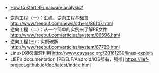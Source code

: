 * [How to start RE/malware analysis?](https://hshrzd.wordpress.com/how-to-start/)
- 逆向工程（一）：汇编、逆向工程基础篇 http://www.freebuf.com/news/others/86147.html
- 逆向工程（二）：从一个简单的实例来了解PE文件 http://www.freebuf.com/articles/system/86596.html
- 逆向工程(三)：实例破解 http://www.freebuf.com/articles/system/87723.html
- Linux(X86)漏洞利用 http://www.csyssec.org/20161230/linux-exploit/
- LIEF’s documentation [PE/ELF/Android/iOS都有，强推] https://lief-project.github.io/doc/latest/index.html


